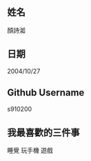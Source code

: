 姓名
----
顏詩洳

日期
----
2004/10/27

Github Username
---------------
s910200

我最喜歡的三件事
---------------
睡覺 玩手機 遊戲
